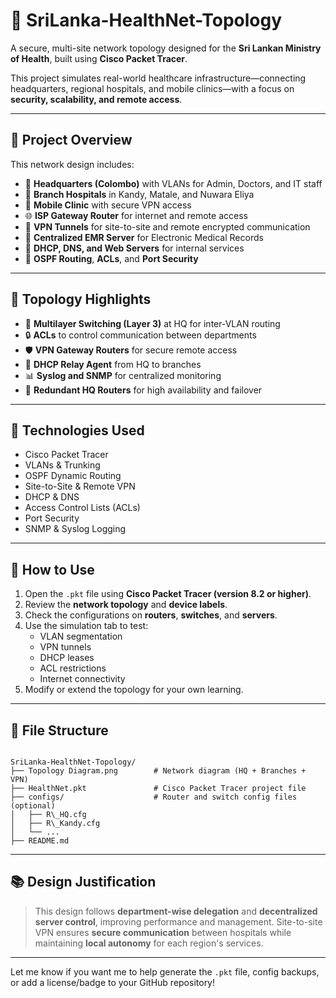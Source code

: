 
# 🏥 SriLanka-HealthNet-Topology

A secure, multi-site network topology designed for the **Sri Lankan Ministry of Health**, built using **Cisco Packet Tracer**.

This project simulates real-world healthcare infrastructure—connecting headquarters, regional hospitals, and mobile clinics—with a focus on **security, scalability, and remote access**.

---

## 📌 Project Overview

This network design includes:

- 🏢 **Headquarters (Colombo)** with VLANs for Admin, Doctors, and IT staff
- 🏥 **Branch Hospitals** in Kandy, Matale, and Nuwara Eliya
- 🚐 **Mobile Clinic** with secure VPN access
- 🌐 **ISP Gateway Router** for internet and remote access
- 🔐 **VPN Tunnels** for site-to-site and remote encrypted communication
- 🧠 **Centralized EMR Server** for Electronic Medical Records
- 🔧 **DHCP, DNS, and Web Servers** for internal services
- 📶 **OSPF Routing**, **ACLs**, and **Port Security**

---

## 🧱 Topology Highlights

- 🔄 **Multilayer Switching (Layer 3)** at HQ for inter-VLAN routing
- 🔒 **ACLs** to control communication between departments
- 🛡️ **VPN Gateway Routers** for secure remote access
- 📡 **DHCP Relay Agent** from HQ to branches
- 📊 **Syslog and SNMP** for centralized monitoring
- 🔁 **Redundant HQ Routers** for high availability and failover

---

## 🧪 Technologies Used

- Cisco Packet Tracer
- VLANs & Trunking
- OSPF Dynamic Routing
- Site-to-Site & Remote VPN
- DHCP & DNS
- Access Control Lists (ACLs)
- Port Security
- SNMP & Syslog Logging

---

## 🚀 How to Use

1. Open the `.pkt` file using **Cisco Packet Tracer (version 8.2 or higher)**.
2. Review the **network topology** and **device labels**.
3. Check the configurations on **routers**, **switches**, and **servers**.
4. Use the simulation tab to test:
   - VLAN segmentation
   - VPN tunnels
   - DHCP leases
   - ACL restrictions
   - Internet connectivity
5. Modify or extend the topology for your own learning.

---

## 📂 File Structure

```

SriLanka-HealthNet-Topology/
├── Topology Diagram.png        # Network diagram (HQ + Branches + VPN)
├── HealthNet.pkt               # Cisco Packet Tracer project file
├── configs/                    # Router and switch config files (optional)
│   ├── R\_HQ.cfg
│   ├── R\_Kandy.cfg
│   └── ...
├── README.md

```

---

## 📚 Design Justification

> This design follows **department-wise delegation** and **decentralized server control**, improving performance and management. Site-to-site VPN ensures **secure communication** between hospitals while maintaining **local autonomy** for each region's services.

---

Let me know if you want me to help generate the `.pkt` file, config backups, or add a license/badge to your GitHub repository!
```
